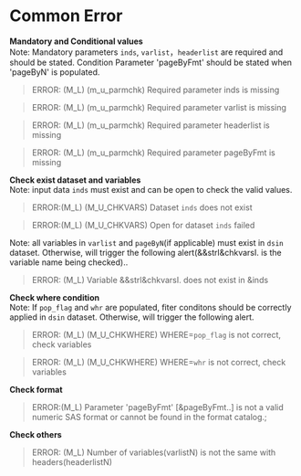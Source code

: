 # Common Error
**Mandatory and Conditional values**<br>
Note: Mandatory parameters `inds`, `varlist`，`headerlist` are required and should be stated. Condition Parameter 'pageByFmt' should be stated when 'pageByN' is populated.<br>
>ERROR: (M_L) (m_u_parmchk) Required parameter inds is missing<br>

>ERROR: (M_L) (m_u_parmchk) Required parameter varlist is missing<br>

>ERROR: (M_L) (m_u_parmchk) Required parameter headerlist is missing<br>

>ERROR: (M_L) (m_u_parmchk) Required parameter pageByFmt is missing<br>

**Check exist dataset and variables**<br>
Note: input data `inds` must exist and can be open to check the valid values.<br>
>ERROR:(M_L) (M_U_CHKVARS) Dataset `inds` does not exist<br>

>ERROR:(M_L) (M_U_CHKVARS) Open for dataset `inds` failed<br>

Note: all variables in `varlist` and `pageByN`(if applicable) must exist in `dsin` dataset. Otherwise, will trigger the following alert(&&strl&chkvarsI. is the variable name being checked).. <br>
>ERROR: (M_L) Variable &&strl&chkvarsI. does not exist in &inds<br>

**Check where condition**<br>
Note: If `pop_flag` and `whr` are populated, fiter conditons should be correctly applied in `dsin` dataset. Otherwise, will trigger the following alert. <br>
>ERROR: (M_L) (M_U_CHKWHERE)  WHERE=`pop_flag` is not correct, check variables<br>

>ERROR: (M_L) (M_U_CHKWHERE)  WHERE=`whr` is not correct, check variables<br>

**Check format**<br>
>ERROR:(M_L) Parameter 'pageByFmt' [&pageByFmt..] is not a valid numeric SAS format or cannot be found in the format catalog.;
 
**Check others**<br>
>ERROR: (M_L) Number of variables(varlistN) is not the same with headers(headerlistN)<br>

 




